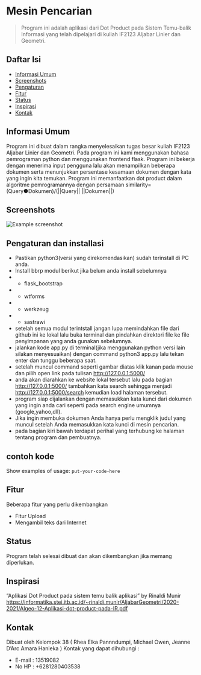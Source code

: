 # Mesin Pencarian
> Program ini adalah aplikasi dari Dot Product pada Sistem Temu-balik Informasi yang telah dipelajari di kuliah IF2123 Aljabar Linier dan Geometri.

## Daftar Isi
* [Informasi Umum](#informasi-umum)
* [Screenshots](#screenshots)
* [Pengaturan](#pengaturan)
* [Fitur](#fitur)
* [Status](#status)
* [Inspirasi](#inspirasi)
* [Kontak](#kontak)

## Informasi Umum
Program ini dibuat dalam rangka menyelesaikan tugas besar kuliah IF2123 Aljabar Linier dan Geometri. Pada program ini kami menggunakan bahasa pemrograman python dan menggunakan frontend flask. Program ini bekerja dengan menerima input pengguna lalu akan menampilkan beberapa dokumen serta menunjukkan persentase kesamaan dokumen dengan kata yang ingin kita temukan. Program ini memanfaatkan dot product dalam algoritme pemrogramannya dengan persamaan similarity=(Query●Dokumen)/(||Query|| ||Dokumen||)

## Screenshots
![Example screenshot](./img/screenshot.png)

## Pengaturan dan installasi
* Pastikan python3(versi yang direkomendasikan) sudah terinstall di PC anda.
* Install bbrp modul berikut jika belum anda install sebelumnya
* * flask_bootstrap
* * wtforms
* * werkzeug
* * sastrawi
* setelah semua modul terintstall jangan lupa memindahkan file dari github ini ke lokal lalu buka terminal dan pindahkan direktori file ke file penyimpanan yang anda gunakan sebelumnya.
* jalankan kode app.py di terminal(jika menggunakan python versi lain silakan menyesuaikan) dengan command python3 app.py  lalu tekan enter dan tunggu beberapa saat.
* setelah muncul command seperti gambar diatas klik kanan pada mouse dan pilih open link pada tulisan http://127.0.0.1:5000/
* anda akan diarahkan ke website lokal tersebut lalu pada bagian http://127.0.0.1:5000/ tambahkan kata search sehingga menjadi http://127.0.0.1:5000/search kemudian load halaman tersebut.
* program siap dijalankan dengan memasukkan kata kunci dari dokumen yang ingin anda cari seperti pada search engine umumnya (google,yahoo,dll). 
* Jika ingin membuka dokumen Anda hanya perlu mengklik judul yang muncul setelah Anda memasukkan kata kunci di mesin pencarian.
* pada bagian kiri bawah terdapat perihal yang terhubung ke halaman tentang program dan pembuatnya.

## contoh kode 
Show examples of usage:
`put-your-code-here`

## Fitur
Beberapa fitur yang perlu dikembangkan
* Fitur Upload
* Mengambil teks dari Internet

## Status
Program telah selesai dibuat dan akan dikembangkan jika memang diperlukan.

## Inspirasi
“Aplikasi Dot Product pada sistem temu balik aplikasi” by Rinaldi Munir
https://informatika.stei.itb.ac.id/~rinaldi.munir/AljabarGeometri/2020-2021/Algeo-12-Aplikasi-dot-product-pada-IR.pdf


## Kontak
Dibuat oleh Kelompok 38 ( Rhea Elka Pannndumpi, Michael Owen, Jeanne D’Arc Amara Hanieka )
Kontak yang dapat dihubungi :
* E-mail : 13519082
* No HP : +6281280403538


